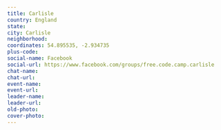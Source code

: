 ```yaml
---
title: Carlisle
country: England
state: 
city: Carlisle
neighborhood: 
coordinates: 54.895535, -2.934735
plus-code:
social-name: Facebook
social-url: https://www.facebook.com/groups/free.code.camp.carlisle
chat-name:
chat-url:
event-name:
event-url:
leader-name:
leader-url:
old-photo: 
cover-photo:
---
```

